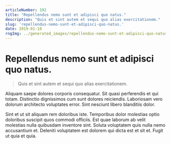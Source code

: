 ```yaml
---
articleNumber: 192
title: "Repellendus nemo sunt et adipisci quo natus."
description: "Quis et sint autem et sequi quo alias exercitationem."
slug: 'repellendus-nemo-sunt-et-adipisci-quo-natus.'
date: 2019-01-18
rngImg: ../generated_images/repellendus-nemo-sunt-et-adipisci-quo-natus..jpg
---
```


# Repellendus nemo sunt et adipisci quo natus.

> Quis et sint autem et sequi quo alias exercitationem.

Aliquam saepe dolores corporis consequatur. Sit quasi perferendis et qui totam. Distinctio dignissimos cum sunt dolores reiciendis. Laboriosam vero dolorum architecto voluptates error. Sint nesciunt libero blanditiis dolor.
 Sint et ut sit aliquam rem doloribus iste. Temporibus dolor molestias optio doloribus suscipit quos commodi officiis. Est quae laborum ab velit molestias nulla quibusdam inventore sint. Soluta voluptatem quis nulla nemo accusantium et. Deleniti voluptatem est dolorem qui dicta est et sit et. Fugit ut quia et quia.
